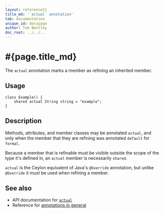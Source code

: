 ```yaml
---
layout: reference11
title_md: '`actual` annotation'
tab: documentation
unique_id: docspage
author: Tom Bentley
doc_root: ../../..
---
```


# #{page.title_md}

The `actual` annotation marks a member as refining an inherited member.

## Usage

<!-- try: -->
    class Example() {
        shared actual String string = "example";
    }

## Description

Methods, attributes, and member classes may be annotated `actual`, and only 
when the member that they are refining was annotated `default` for `formal`.

Because a member that is refinable must be visible outside the scope of the 
type it's defined in, an `actual` member is necessarily `shared`.

`actual` is the Ceylon equivalent of Java's `@Override` annotation, but unlike 
`@Override` it *must* be used when refining a member.


## See also

* API documentation for [`actual`](#{site.urls.apidoc_current}/index.html#actual)
* Reference for [annotations in general](../../structure/annotation/)


